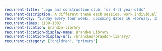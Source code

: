 ```yaml
---
recurrent-title: "Lego and construction club: for 4-11 year-olds"
recurrent-description: A different theme each session, work individually or in groups. Under 7s must be accompanied by an adult.
recurrent-day: "Sunday every four weeks: upcoming dates 16 February, 15 March, 12 April, 10 May, 7 June, 5 July"
recurrent-times: 1100-1300
recurrent-location: brandon-library
recurrent-location-display-name: Brandon Library
recurrent-location-display-url: /branches/brandon-library/
recurrent-category: ["children", "primary"]
---
```

